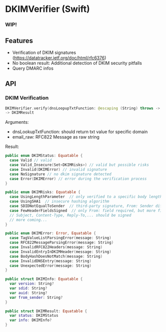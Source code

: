 # DKIMVerifier (Swift)

### WIP!

## Features

* Verification of DKIM signatures (https://datatracker.ietf.org/doc/html/rfc6376)
* No boolean result: Additional detection of DKIM security pitfalls
* Query DMARC infos 

## API

###  DKIM Verification

```swift
DKIMVerifier.verify(dnsLoopupTxtFunction: @escaping (String) throws -> String?, email_raw: String)
-> DKIMResult
```

Arguments:
* dnsLookupTxtFunction: should return txt value for specific domain
* email_raw: RFC822 Message as raw string

Result:
```swift
public enum DKIMStatus: Equatable {
  case Valid // valid
  case Valid_Insecure(Set<DKIMRisks>) // valid but possible risks
  case Invalid(DKIMError) // invalid signature
  case NoSignature // no dkim signature detected
  case Error(DKIMError) // error during the verification process
}

public enum DKIMRisks: Equatable {
  case UsingLengthParameter  // only verified to a specific body length
  case UsingSHA1  // insecure hashing algorithm
  case SDIDNotEqualToSender  // third-party signature, From: Sender different to DKIM Domain
  case FewHeaderFieldsSigned  // only From: field required, but more fields are better else manipulation possible
  // Subject, Content-Type, Reply-To,... should be signed
  // more coming...
}

public enum DKIMError: Error, Equatable {
  case TagValueListParsingError(message: String)
  case RFC822MessageParsingError(message: String)
  case InvalidRFC822Headers(message: String)
  case InvalidEntryInDKIMHeader(message: String)
  case BodyHashDoesNotMatch(message: String)
  case InvalidDNSEntry(message: String)
  case UnexpectedError(message: String)
}

public struct DKIMInfo: Equatable {
  var version: String?
  var sdid: String?
  var auid: String?
  var from_sender: String?
}

public struct DKIMResult: Equatable {
  var status: DKIMStatus
  var info: DKIMInfo?
}
```
